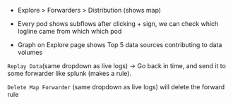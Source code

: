 

-   Explore > Forwarders > Distribution (shows map)
    
-   Every pod shows subflows after clicking + sign, we can check which logline came from which which pod
    
-   Graph on Explore page shows Top 5 data sources contributing to data volumes
    

`Replay Data`(same dropdown as live logs) → Go back in time, and send it to some forwarder like splunk (makes a rule).

`Delete Map Forwarder` (same dropdown as live logs) will delete the forward rule